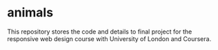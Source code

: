 # animals
This repository stores the code and details to  final project for the responsive web design course with University of London and Coursera. 
